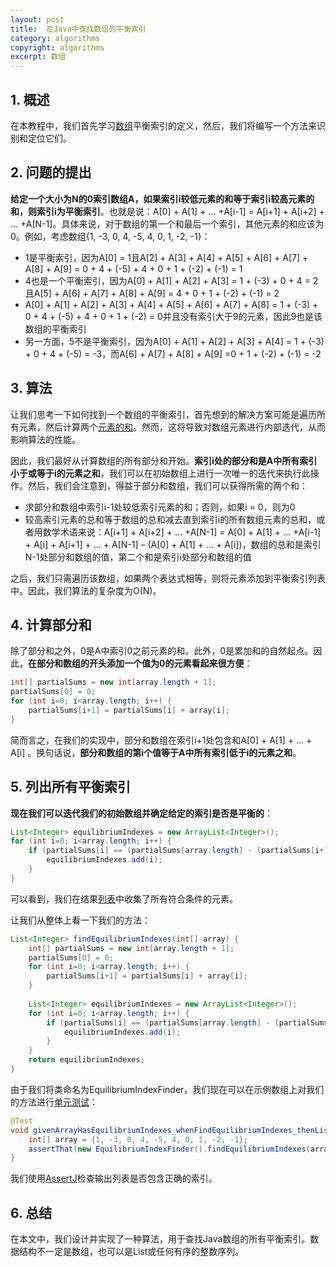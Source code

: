 ```yaml
---
layout: post
title:  在Java中查找数组的平衡索引
category: algorithms
copyright: algorithms
excerpt: 数组
---
```


## 1. 概述

在本教程中，我们首先学习[数组](https://www.baeldung.com/java-arrays-guide)平衡索引的定义，然后，我们将编写一个方法来识别和定位它们。

## 2. 问题的提出

**给定一个大小为N的0索引数组A，如果索引i较低元素的和等于索引i较高元素的和，则索引i为平衡索引**。也就是说：A[0\] + A[1\] + ... +A[i-1\] = A[i+1\] + A[i+2\] + ... +A[N-1\]。具体来说，对于数组的第一个和最后一个索引，其他元素的和应该为0。例如，考虑数组{1, -3, 0, 4, -5, 4, 0, 1, -2, -1}：

- 1是平衡索引，因为A[0\] = 1且A[2\] + A[3\] + A[4\] + A[5\] + A[6\] + A[7\] + A[8\] + A[9\] = 0 + 4 + (-5) + 4 + 0 + 1 + (-2) + (-1) = 1
- 4也是一个平衡索引，因为A[0\] + A[1\] + A[2\] + A[3\] = 1 + (-3) + 0 + 4 = 2且A[5\] + A[6\] + A[7\] + A[8\] + A[9\] = 4 + 0 + 1 + (-2) + (-1) = 2
- A[0\] + A[1\] + A[2\] + A[3\] + A[4\] + A[5\] + A[6\] + A[7\] + A[8\] = 1 + (-3) + 0 + 4 + (-5) + 4 + 0 + 1 + (-2) = 0并且没有索引大于9的元素，因此9也是该数组的平衡索引
- 另一方面，5不是平衡索引，因为A[0\] + A[1\] + A[2\] + A[3\] + A[4\] = 1 + (-3) + 0 + 4 + (-5) = -3，而A[6\] + A[7\] + A[8\] + A[9\] =0 + 1 + (-2) + (-1) = -2

## 3. 算法

让我们思考一下如何找到一个数组的平衡索引，首先想到的解决方案可能是遍历所有元素，然后计算两个[元素的和](https://www.baeldung.com/java-array-sum-average#find-sum)。然而，这将导致对数组元素进行内部迭代，从而影响算法的性能。

因此，我们最好从计算数组的所有部分和开始。**索引i处的部分和是A中所有索引小于或等于i的元素之和**，我们可以在初始数组上进行一次唯一的迭代来执行此操作。然后，我们会注意到，得益于部分和数组，我们可以获得所需的两个和：

- 求部分和数组中索引i-1处较低索引元素的和；否则，如果i = 0，则为0
- 较高索引元素的总和等于数组的总和减去直到索引i的所有数组元素的总和，或者用数学术语来说：A[i+1\] + A[i+2\] + ... +A[N-1\] = A[0\] + A[1\] + ... +A[i-1\] + A[i\] + A[i+1\] + ... + A[N-1\] – (A[0\] + A[1\] + ... + A[i\])，数组的总和是索引N-1处部分和数组的值，第二个和是索引i处部分和数组的值

之后，我们只需遍历该数组，如果两个表达式相等，则将元素添加到平衡索引列表中。因此，我们算法的复杂度为O(N)。

## 4. 计算部分和

除了部分和之外，0是A中索引0之前元素的和。此外，0是累加和的自然起点。因此，**在部分和数组的开头添加一个值为0的元素看起来很方便**：

```java
int[] partialSums = new int[array.length + 1];
partialSums[0] = 0;
for (int i=0; i<array.length; i++) {
    partialSums[i+1] = partialSums[i] + array[i]; 
}
```

简而言之，在我们的实现中，部分和数组在索引i+1处包含和A[0\] + A[1\] + ... + A[i\] 。换句话说，**部分和数组的第i个值等于A中所有索引低于i的元素之和**。

## 5. 列出所有平衡索引

**现在我们可以迭代我们的初始数组并确定给定的索引是否是平衡的**：

```java
List<Integer> equilibriumIndexes = new ArrayList<Integer>();
for (int i=0; i<array.length; i++) {
    if (partialSums[i] == (partialSums[array.length] - (partialSums[i+1]))) {
        equilibriumIndexes.add(i);
    }
}
```

可以看到，我们在结果[列表](https://www.baeldung.com/java-arraylist)中收集了所有符合条件的元素。

让我们从整体上看一下我们的方法：

```java
List<Integer> findEquilibriumIndexes(int[] array) {
    int[] partialSums = new int[array.length + 1];
    partialSums[0] = 0;
    for (int i=0; i<array.length; i++) {
        partialSums[i+1] = partialSums[i] + array[i]; 
    }
        
    List<Integer> equilibriumIndexes = new ArrayList<Integer>();
    for (int i=0; i<array.length; i++) {
        if (partialSums[i] == (partialSums[array.length] - (partialSums[i+1]))) {
            equilibriumIndexes.add(i);
        }
    }
    return equilibriumIndexes;
}
```

由于我们将类命名为EquilibriumIndexFinder，我们现在可以在示例数组上对我们的方法进行[单元测试](https://www.baeldung.com/java-unit-testing-best-practices)：

```java
@Test
void givenArrayHasEquilibriumIndexes_whenFindEquilibriumIndexes_thenListAllEquilibriumIndexes() {
    int[] array = {1, -3, 0, 4, -5, 4, 0, 1, -2, -1};
    assertThat(new EquilibriumIndexFinder().findEquilibriumIndexes(array)).containsExactly(1, 4, 9);
}
```

我们使用[AssertJ](https://www.baeldung.com/introduction-to-assertj)检查输出列表是否包含正确的索引。

## 6. 总结

在本文中，我们设计并实现了一种算法，用于查找Java数组的所有平衡索引。数据结构不一定是数组，也可以是List或任何有序的整数序列。